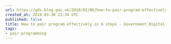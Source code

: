 ```yaml
---
url: https://gds.blog.gov.uk/2018/02/06/how-to-pair-program-effectively-in-6-steps/
created_at: 2018-03-30 21:34 UTC
published: false
title: How to pair program effectively in 6 steps - Government Digital Service
tags:
- pair-programming
---
```



